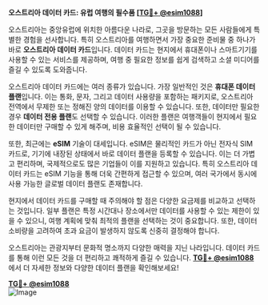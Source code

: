 **오스트리아 데이터 카드: 유럽 여행의 필수품 [[TG💪+ @esim1088](https://t.me/s/esim1088)]**

오스트리아는 중앙유럽에 위치한 아름다운 나라로, 그곳을 방문하는 모든 사람들에게 특별한 경험을 선사합니다. 특히 오스트리아를 여행하면서 가장 중요한 준비물 중 하나가 바로 **오스트리아 데이터 카드**입니다. 데이터 카드는 현지에서 휴대폰이나 스마트기기를 사용할 수 있는 서비스를 제공하며, 여행 중 필요한 정보를 쉽게 검색하고 소셜 미디어를 즐길 수 있도록 도와줍니다.

오스트리아 데이터 카드에는 여러 종류가 있습니다. 가장 일반적인 것은 **휴대폰 데이터 플랜**입니다. 이는 통화, 문자, 그리고 데이터 사용량을 포함하는 패키지로, 오스트리아 전역에서 무제한 또는 정해진 양의 데이터를 이용할 수 있습니다. 또한, 데이터만 필요한 경우 **데이터 전용 플랜**도 선택할 수 있습니다. 이러한 플랜은 여행객들이 현지에서 필요한 데이터만 구매할 수 있게 해주며, 비용 효율적인 선택이 될 수 있습니다.

또한, 최근에는 **eSIM** 기술이 대세입니다. eSIM은 물리적인 카드가 아닌 전자식 SIM 카드로, 기기에 내장된 상태에서 바로 데이터 플랜을 등록할 수 있습니다. 이는 더 가볍고 편리하며, 국제적으로도 많은 기업들이 이를 지원하고 있습니다. 특히 오스트리아 데이터 카드는 eSIM 기능을 통해 더욱 간편하게 접근할 수 있으며, 여러 국가에서 동시에 사용 가능한 글로벌 데이터 플랜도 존재합니다.

현지에서 데이터 카드를 구매할 때 주의해야 할 점은 다양한 요금제를 비교하고 선택하는 것입니다. 일부 플랜은 특정 시간대나 장소에서만 데이터를 사용할 수 있는 제한이 있을 수 있으니, 여행 계획에 맞춰 최적의 플랜을 선택하는 것이 중요합니다. 또한, 데이터 소비량을 고려하여 초과 요금이 발생하지 않도록 신중히 결정해야 합니다.

오스트리아는 관광지부터 문화적 명소까지 다양한 매력을 지닌 나라입니다. 데이터 카드를 통해 이런 모든 것을 더 편리하고 쾌적하게 즐길 수 있습니다. **[TG💪+ @esim1088](https://t.me/s/esim1088)** 에서 더 자세한 정보와 다양한 데이터 플랜을 확인해보세요! 

**[TG💪+ @esim1088](https://t.me/s/esim1088)**  
![Image](https://i.postimg.cc/Y0z9fWf4/image.png)